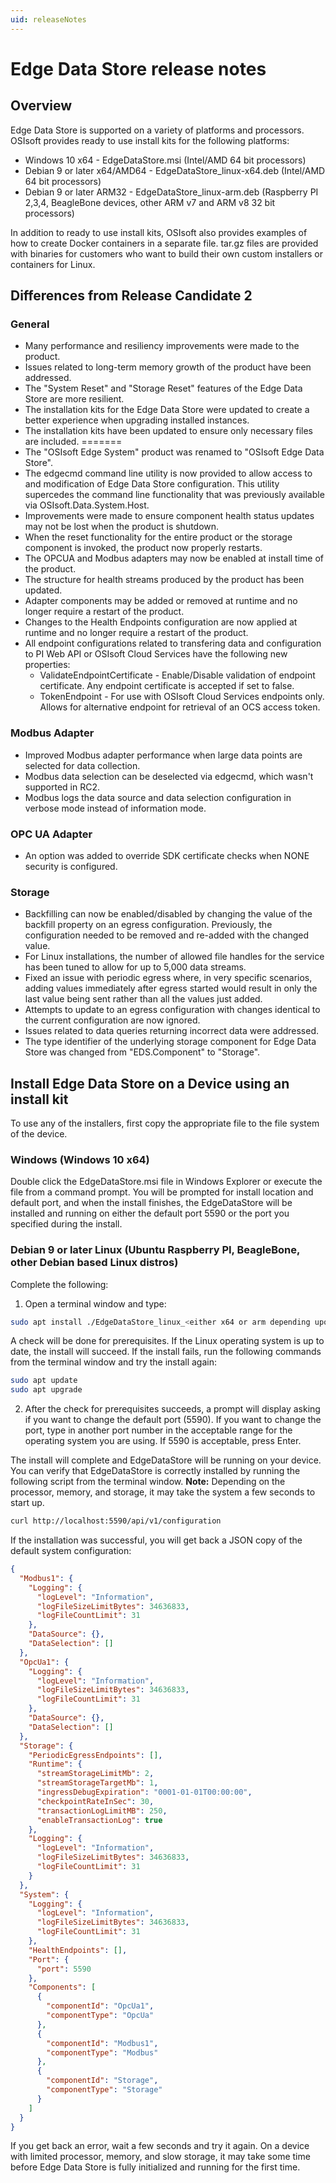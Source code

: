 ```yaml
---
uid: releaseNotes
---
```


# Edge Data Store release notes

## Overview

Edge Data Store is supported on a variety of platforms and processors. OSIsoft provides ready to use install kits for the following platforms:

* Windows 10 x64 - EdgeDataStore.msi (Intel/AMD 64 bit processors)
* Debian 9 or later x64/AMD64 - EdgeDataStore_linux-x64.deb (Intel/AMD 64 bit processors)
* Debian 9 or later ARM32 - EdgeDataStore_linux-arm.deb (Raspberry PI 2,3,4, BeagleBone devices, other ARM v7 and ARM v8 32 bit processors)

In addition to ready to use install kits, OSIsoft also provides examples of how to create Docker containers in a separate file. tar.gz files are provided with binaries for customers who want to build their own custom installers or containers for Linux.

## Differences from Release Candidate 2

### General


* Many performance and resiliency improvements were made to the product.
* Issues related to long-term memory growth of the product have been addressed.
* The "System Reset" and "Storage Reset" features of the Edge Data Store are more resilient.
* The installation kits for the Edge Data Store were updated to create a better experience when upgrading installed instances.
* The installation kits have been updated to ensure only necessary files are included. 
=======
* The "OSIsoft Edge System" product was renamed to "OSIsoft Edge Data Store".
* The edgecmd command line utility is now provided to allow access to and modification of Edge Data Store configuration.  This utility supercedes the command line functionality that was previously available via OSIsoft.Data.System.Host.
* Improvements were made to ensure component health status updates may not be lost when the product is shutdown.  
* When the reset functionality for the entire product or the storage component is invoked, the product now properly restarts.
* The OPCUA and Modbus adapters may now be enabled at install time of the product.
* The structure for health streams produced by the product has been updated.
* Adapter components may be added or removed at runtime and no longer require a restart of the product.
* Changes to the Health Endpoints configuration are now applied at runtime and no longer require a restart of the product.
* All endpoint configurations related to transfering data and configuration to PI Web API or OSIsoft Cloud Services have the following new properties:
   * ValidateEndpointCertificate - Enable/Disable validation of endpoint certificate. Any endpoint certificate is accepted if set to false.
   * TokenEndpoint - For use with OSIsoft Cloud Services endpoints only.  Allows for alternative endpoint for retrieval of an OCS access token.

### Modbus Adapter

*	Improved Modbus adapter performance when large data points are selected for data collection.
* Modbus data selection can be deselected via edgecmd, which wasn't supported in RC2.
* Modbus logs the data source and data selection configuration in verbose mode instead of information mode.

### OPC UA Adapter

* An option was added to override SDK certificate checks when NONE security is configured.

### Storage

* Backfilling can now be enabled/disabled by changing the value of the backfill property on an egress configuration. Previously, the configuration needed to be removed and re-added with the changed value. 
* For Linux installations, the number of allowed file handles for the service has been tuned to allow for up to 5,000 data streams.
* Fixed an issue with periodic egress where, in very specific scenarios, adding values immediately after egress started would result in only the last value being sent rather than all the values just added. 
* Attempts to update to an egress configuration with changes identical to the current configuration are now ignored.
* Issues related to data queries returning incorrect data were addressed.
* The type identifier of the underlying storage component for Edge Data Store was changed from "EDS.Component" to "Storage".

## Install Edge Data Store on a Device using an install kit

To use any of the installers, first copy the appropriate file to the file system of the device.

### Windows (Windows 10 x64)

Double click the EdgeDataStore.msi file in Windows Explorer or execute the file from a command prompt. You will be prompted for install location and default port, and when the install finishes, the EdgeDataStore will be installed and running on either the default port 5590 or the port you specified during the install.

### Debian 9 or later Linux (Ubuntu  Raspberry PI, BeagleBone, other Debian based Linux distros)

Complete the following:

1. Open a terminal window and type:

  ```bash
  sudo apt install ./EdgeDataStore_linux_<either x64 or arm depending upon processor>.deb
  ```

A check will be done for prerequisites. If the Linux operating system is up to date, the install will succeed. If the install fails, run the following commands from the terminal window and try the install again:

  ```bash
  sudo apt update
  sudo apt upgrade
  ```

2. After the check for prerequisites succeeds, a prompt will display asking if you want to change the default port (5590). If you want to change the port, type in another port number in the acceptable range for the operating system you are using. If 5590 is acceptable, press Enter.

The install will complete and EdgeDataStore will be running on your device. You can verify that EdgeDataStore is correctly installed by running the following script from the terminal window. **Note:** Depending on the processor, memory, and storage, it may take the system a few seconds to start up.

  ```bash
  curl http://localhost:5590/api/v1/configuration
  ```

If the installation was successful, you will get back a JSON copy of the default system configuration:

```json
{
  "Modbus1": {
    "Logging": {
      "logLevel": "Information",
      "logFileSizeLimitBytes": 34636833,
      "logFileCountLimit": 31
    },
    "DataSource": {},
    "DataSelection": []
  },
  "OpcUa1": {
    "Logging": {
      "logLevel": "Information",
      "logFileSizeLimitBytes": 34636833,
      "logFileCountLimit": 31
    },
    "DataSource": {},
    "DataSelection": []
  },
  "Storage": {
    "PeriodicEgressEndpoints": [],
    "Runtime": {
      "streamStorageLimitMb": 2,
      "streamStorageTargetMb": 1,
      "ingressDebugExpiration": "0001-01-01T00:00:00",
      "checkpointRateInSec": 30,
      "transactionLogLimitMB": 250,
      "enableTransactionLog": true
    },
    "Logging": {
      "logLevel": "Information",
      "logFileSizeLimitBytes": 34636833,
      "logFileCountLimit": 31
    }
  },
  "System": {
    "Logging": {
      "logLevel": "Information",
      "logFileSizeLimitBytes": 34636833,
      "logFileCountLimit": 31
    },
    "HealthEndpoints": [],
    "Port": {
      "port": 5590
    },
    "Components": [
      {
        "componentId": "OpcUa1",
        "componentType": "OpcUa"
      },
      {
        "componentId": "Modbus1",
        "componentType": "Modbus"
      },
      {
        "componentId": "Storage",
        "componentType": "Storage"
      }
    ]
  }
}
```

If you get back an error, wait a few seconds and try it again. On a device with limited processor, memory, and slow storage, it may take some time before Edge Data Store is fully initialized and running for the first time.
